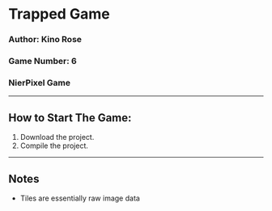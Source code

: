# Trapped Game
### Author: Kino Rose
### Game Number: 6
### NierPixel Game


----

## How to Start The Game:

1. Download the project.
2. Compile the project.




---

## Notes
- Tiles are essentially raw image data 
